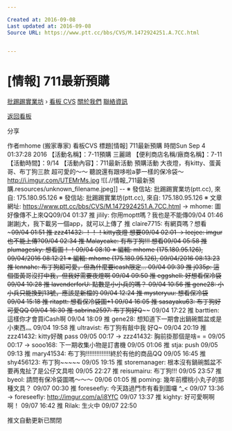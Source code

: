 ```yaml
---

Created at: 2016-09-08
Last updated at: 2016-09-08
Source URL: https://www.ptt.cc/bbs/CVS/M.1472924251.A.7CC.html


---
```


# [情報] 711最新預購


[批踢踢實業坊](https://www.ptt.cc/) › [看板 CVS](https://www.ptt.cc/bbs/CVS/index.html) [關於我們](https://www.ptt.cc/about.html) [聯絡資訊](https://www.ptt.cc/contact.html)

[返回看板](https://www.ptt.cc/bbs/CVS/index.html)

分享

作者mhome (搬家專家)
看板CVS
標題\[情報\] 711最新預購
時間Sun Sep 4 01:37:28 2016
【活動名稱】：7-11預購 三麗鷗 【便利商店名稱/廠商名稱】：7-11 【活動時間】：9/14 【活動內容】：711最新活動 預購活動 大夜燈，有kitty、蛋黃哥、布丁狗三款 超可愛的～～ 聽說還有跟哆啦a夢一樣的保冷袋～ <http://i.imgur.com/UTEMrMs.jpg>
![[.//情報_711最新預購.resources/unknown_filename.jpeg]]
\-- ※ 發信站: 批踢踢實業坊(ptt.cc), 來自: 175.180.95.126 ※ 發信站: 批踢踢實業坊(ptt.cc), 來自: 175.180.95.126 ※ 文章網址: <https://www.ptt.cc/bbs/CVS/M.1472924251.A.7CC.html>
→ mhome: 圖好像傳不上來QQ09/04 01:37
推 jilily: 你用moptt嗎？我也是不能傳09/04 01:46
謝謝j大，我下載另一個app，就可以上傳了
推 claire7715: 有網頁嗎？想看~~~09/04 01:51
推 zzz41432: ！！！kitty夜燈 想要09/04 02:01
→ leejee: imgur也不能上傳?09/04 02:34
推 Malaycake: 有布丁狗!!! 想看09/04 05:58
推 plumagesky: 想看圖！！09/04 08:10
※ 編輯: mhome (175.180.95.126), 09/04/2016 08:12:21 ※ 編輯: mhome (175.180.95.126), 09/04/2016 08:13:23
推 lennahc: 布丁狗超可愛，但為什麼要icash限定... 09/04 09:39
推 j035p: 這個蛋黃哥沒打中我，但我好需要夜燈啊 09/04 09:50
推 eggshell: 好想看保冷袋 09/04 10:28
推 lavenderforU: 點數是小小兵的嗎？ 09/04 10:56
推 gene28: 小小兵只能換到13號，應該是新檔的 09/04 12:24
推 mysteryuu: 想看保冷袋 09/04 15:18
推 ritaptt: 想看保冷袋圖+1 09/04 16:05
推 sasayaku63: 布丁狗好可愛QQ 09/04 16:30
推 sabrina2597: 布丁狗好Q~~~~ 09/04 17:22
推 barttien: 這樣你才會買iCash啊 09/04 18:09
推 gene28: 想知道下一期會出鍋碗瓢盆或是小東西灬 09/04 19:58
推 ultravist: 布丁狗有敲中我 好Q~ 09/04 20:19
推 zzz41432: kitty好醜 pass 09/05 00:17
→ zzz41432: 胸前掛那個是啥= = 09/05 00:17
→ sooo168: 下一期收集小物是訂書機 09/05 01:06
推 stja: push 09/05 09:13
推 mary41534: 布丁狗!!!!!!!!!!!!!!終於有他的商品QQ 09/05 16:45
推 shy456123: 布丁狗~~~~~ 09/05 19:15
推 storemanager: 根本沒有鍋碗瓢盆不要再鬼扯了是公仔文具啦 09/05 22:27
推 reisumairu: 布丁狗!!! 09/05 23:57
推 byeol: 請問有保冷袋圖嗎～～～ 09/06 01:05
推 poming: 幾年前櫻桃小丸子的那種文具？ 09/07 00:30
推 foreseefly: 今天路過門市有看到圖囉 ^\_< 09/07 13:36
→ foreseefly: <http://imgur.com/a/i8YfC> 09/07 13:37
推 kighty: 好可愛啊啊啊！ 09/07 16:42
推 Rilak: 生火中 09/07 22:50

推文自動更新已關閉

